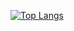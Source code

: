 [![Top Langs](https://github-readme-stats.vercel.app/api/top-langs/?username=sg4k0&theme=merko)](https://github.com/anuraghazra/github-readme-stats)
